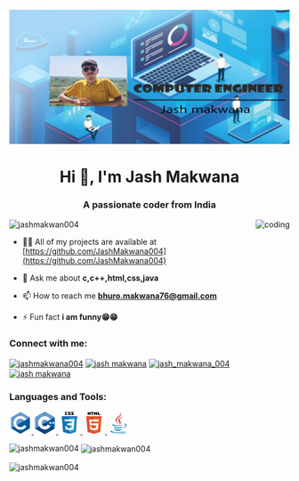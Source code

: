 ![logo](https://github.com/JashMakwana004/JashMakwana004/blob/main/Github%20Banner.png/git.jpg)
<h1 align="center">Hi 👋, I'm Jash Makwana</h1>
<h3 align="center">A passionate coder from India</h3>

<img align="right" alt="coding" widht="100" height="300" src="https://camo.githubusercontent.com/cae12fddd9d6982901d82580bdf321d81fb299141098ca1c2d4891870827bf17/68747470733a2f2f6d69726f2e6d656469756d2e636f6d2f6d61782f313336302f302a37513379765349765f7430696f4a2d5a2e676966">

<p align="left"> <img src="https://komarev.com/ghpvc/?username=jashmakwan004&label=Profile%20views&color=0e75b6&style=flat" alt="jashmakwan004" /> </p>

- 👨‍💻 All of my projects are available at [https://github.com/JashMakwana004](https://github.com/JashMakwana004)

- 💬 Ask me about **c,c++,html,css,java**

- 📫 How to reach me **bhuro.makwana76@gmail.com**

- ⚡ Fun fact **i am funny😁😁**

<h3 align="left">Connect with me:</h3>
<p align="left">
<a href="https://twitter.com/jashmakwana004" target="blank"><img align="center" src="https://raw.githubusercontent.com/rahuldkjain/github-profile-readme-generator/master/src/images/icons/Social/twitter.svg" alt="jashmakwana004" height="30" width="40" /></a>
<a href="https://fb.com/jash makwana" target="blank"><img align="center" src="https://raw.githubusercontent.com/rahuldkjain/github-profile-readme-generator/master/src/images/icons/Social/facebook.svg" alt="jash makwana" height="30" width="40" /></a>
<a href="https://instagram.com/jash_makwana_004" target="blank"><img align="center" src="https://raw.githubusercontent.com/rahuldkjain/github-profile-readme-generator/master/src/images/icons/Social/instagram.svg" alt="jash_makwana_004" height="30" width="40" /></a>
<a href="https://www.youtube.com/c/jash makwana" target="blank"><img align="center" src="https://raw.githubusercontent.com/rahuldkjain/github-profile-readme-generator/master/src/images/icons/Social/youtube.svg" alt="jash makwana" height="30" width="40" /></a>
</p>


<h3 align="left">Languages and Tools:</h3>
<p align="left"> <a href="https://www.cprogramming.com/" target="_blank" rel="noreferrer"> <img src="https://raw.githubusercontent.com/devicons/devicon/master/icons/c/c-original.svg" alt="c" width="40" height="40"/> </a> <a href="https://www.w3schools.com/cpp/" target="_blank" rel="noreferrer"> <img src="https://raw.githubusercontent.com/devicons/devicon/master/icons/cplusplus/cplusplus-original.svg" alt="cplusplus" width="40" height="40"/> </a> <a href="https://www.w3schools.com/css/" target="_blank" rel="noreferrer"> <img src="https://raw.githubusercontent.com/devicons/devicon/master/icons/css3/css3-original-wordmark.svg" alt="css3" width="40" height="40"/> </a> <a href="https://www.w3.org/html/" target="_blank" rel="noreferrer"> <img src="https://raw.githubusercontent.com/devicons/devicon/master/icons/html5/html5-original-wordmark.svg" alt="html5" width="40" height="40"/> </a> <a href="https://www.java.com" target="_blank" rel="noreferrer"> <img src="https://raw.githubusercontent.com/devicons/devicon/master/icons/java/java-original.svg" alt="java" width="40" height="40"/> </a> </p>

<p><img align="left" src="https://github-readme-stats.vercel.app/api/top-langs?username=JashMakwana004&show_icons=true&locale=en&layout=compact" alt="jashmakwan004"></p>

<p>&nbsp;<img align="center" src="https://github-readme-stats.vercel.app/api?username=JashMakwana004&show_icons=true&locale=en" alt="jashmakwan004"></p>

<p><img align="center" src="https://github-readme-streak-stats.herokuapp.com/?user=JashMakwana004&" alt="jashmakwan004"></p>

